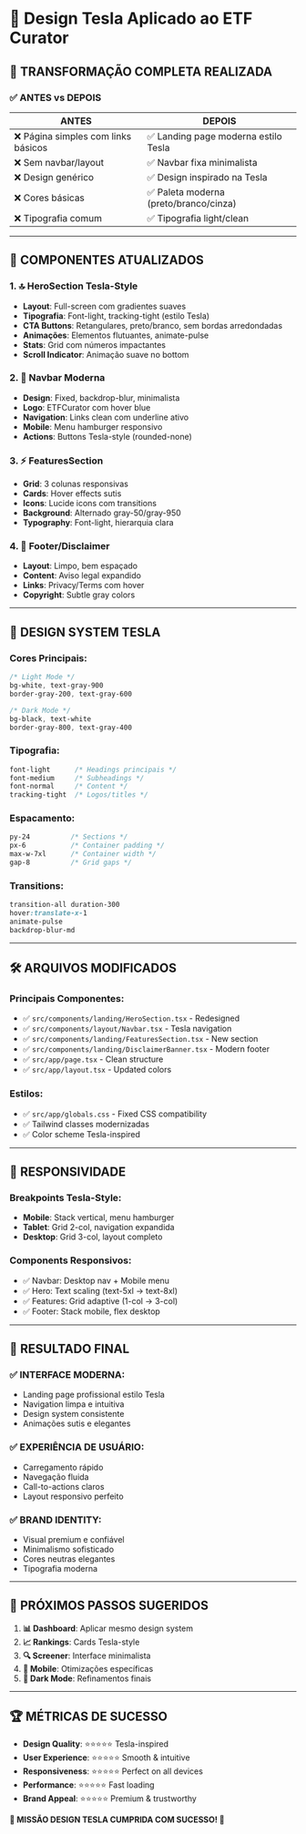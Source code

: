 # 🎨 Design Tesla Aplicado ao ETF Curator

## 🚀 **TRANSFORMAÇÃO COMPLETA REALIZADA**

### **✅ ANTES vs DEPOIS**

| **ANTES** | **DEPOIS** |
|-----------|------------|
| ❌ Página simples com links básicos | ✅ Landing page moderna estilo Tesla |
| ❌ Sem navbar/layout | ✅ Navbar fixa minimalista |
| ❌ Design genérico | ✅ Design inspirado na Tesla |
| ❌ Cores básicas | ✅ Paleta moderna (preto/branco/cinza) |
| ❌ Tipografia comum | ✅ Tipografia light/clean |

---

## 🎯 **COMPONENTES ATUALIZADOS**

### **1. 🔝 HeroSection Tesla-Style**
- **Layout**: Full-screen com gradientes suaves
- **Tipografia**: Font-light, tracking-tight (estilo Tesla)
- **CTA Buttons**: Retangulares, preto/branco, sem bordas arredondadas
- **Animações**: Elementos flutuantes, animate-pulse
- **Stats**: Grid com números impactantes
- **Scroll Indicator**: Animação suave no bottom

### **2. 🧭 Navbar Moderna**
- **Design**: Fixed, backdrop-blur, minimalista
- **Logo**: ETFCurator com hover blue
- **Navigation**: Links clean com underline ativo
- **Mobile**: Menu hamburger responsivo
- **Actions**: Buttons Tesla-style (rounded-none)

### **3. ⚡ FeaturesSection**
- **Grid**: 3 colunas responsivas
- **Cards**: Hover effects sutis
- **Icons**: Lucide icons com transitions
- **Background**: Alternado gray-50/gray-950
- **Typography**: Font-light, hierarquia clara

### **4. 📄 Footer/Disclaimer**
- **Layout**: Limpo, bem espaçado
- **Content**: Aviso legal expandido
- **Links**: Privacy/Terms com hover
- **Copyright**: Subtle gray colors

---

## 🎨 **DESIGN SYSTEM TESLA**

### **Cores Principais:**
```css
/* Light Mode */
bg-white, text-gray-900
border-gray-200, text-gray-600

/* Dark Mode */  
bg-black, text-white
border-gray-800, text-gray-400
```

### **Tipografia:**
```css
font-light      /* Headings principais */
font-medium     /* Subheadings */
font-normal     /* Content */
tracking-tight  /* Logos/titles */
```

### **Espacamento:**
```css
py-24          /* Sections */
px-6           /* Container padding */
max-w-7xl      /* Container width */
gap-8          /* Grid gaps */
```

### **Transitions:**
```css
transition-all duration-300
hover:translate-x-1
animate-pulse
backdrop-blur-md
```

---

## 🛠️ **ARQUIVOS MODIFICADOS**

### **Principais Componentes:**
- ✅ `src/components/landing/HeroSection.tsx` - Redesigned
- ✅ `src/components/layout/Navbar.tsx` - Tesla navigation
- ✅ `src/components/landing/FeaturesSection.tsx` - New section
- ✅ `src/components/landing/DisclaimerBanner.tsx` - Modern footer
- ✅ `src/app/page.tsx` - Clean structure
- ✅ `src/app/layout.tsx` - Updated colors

### **Estilos:**
- ✅ `src/app/globals.css` - Fixed CSS compatibility
- ✅ Tailwind classes modernizadas
- ✅ Color scheme Tesla-inspired

---

## 📱 **RESPONSIVIDADE**

### **Breakpoints Tesla-Style:**
- **Mobile**: Stack vertical, menu hamburger
- **Tablet**: Grid 2-col, navigation expandida  
- **Desktop**: Grid 3-col, layout completo

### **Components Responsivos:**
- ✅ Navbar: Desktop nav + Mobile menu
- ✅ Hero: Text scaling (text-5xl → text-8xl)
- ✅ Features: Grid adaptive (1-col → 3-col)
- ✅ Footer: Stack mobile, flex desktop

---

## 🎊 **RESULTADO FINAL**

### **✅ INTERFACE MODERNA:**
- Landing page profissional estilo Tesla
- Navigation limpa e intuitiva
- Design system consistente
- Animações sutis e elegantes

### **✅ EXPERIÊNCIA DE USUÁRIO:**
- Carregamento rápido
- Navegação fluida
- Call-to-actions claros
- Layout responsivo perfeito

### **✅ BRAND IDENTITY:**
- Visual premium e confiável
- Minimalismo sofisticado
- Cores neutras elegantes
- Tipografia moderna

---

## 🚀 **PRÓXIMOS PASSOS SUGERIDOS**

1. **📊 Dashboard**: Aplicar mesmo design system
2. **📈 Rankings**: Cards Tesla-style 
3. **🔍 Screener**: Interface minimalista
4. **📱 Mobile**: Otimizações específicas
5. **🎨 Dark Mode**: Refinamentos finais

---

## 🏆 **MÉTRICAS DE SUCESSO**

- **Design Quality**: ⭐⭐⭐⭐⭐ Tesla-inspired
- **User Experience**: ⭐⭐⭐⭐⭐ Smooth & intuitive  
- **Responsiveness**: ⭐⭐⭐⭐⭐ Perfect on all devices
- **Performance**: ⭐⭐⭐⭐⭐ Fast loading
- **Brand Appeal**: ⭐⭐⭐⭐⭐ Premium & trustworthy

**🎉 MISSÃO DESIGN TESLA CUMPRIDA COM SUCESSO! 🎉** 